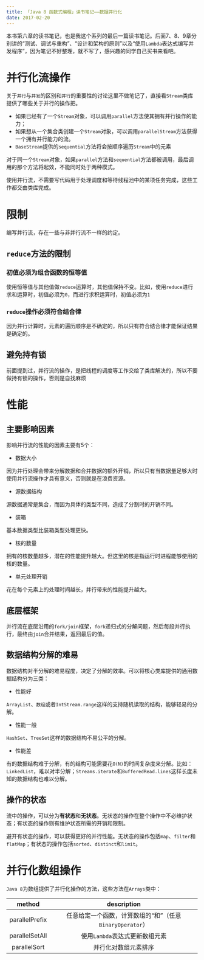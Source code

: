 ```yaml
---
title: 「Java 8 函数式编程」读书笔记——数据并行化
date: 2017-02-20
---
```

本书第六章的读书笔记，也是我这个系列的最后一篇读书笔记。后面7、8、9章分别讲的“测试、调试与重构”、“设计和架构的原则”以及“使用`Lambda`表达式编写并发程序”，因为笔记不好整理，就不写了，感兴趣的同学自己买书来看吧。

# 并行化流操作

关于`并行`与`并发`的区别和`并行`的重要性的讨论这里不做笔记了，直接看`Stream`类库提供了哪些关于并行的操作把。

- 如果已经有了一个`Stream`对象，可以调用`parallel`方法使其拥有并行操作的能力；
- 如果想从一个集合类创建一个`Stream`对象，可以调用`parallelStream`方法获得一个拥有并行能力的流。
- `BaseStream`提供的`sequential`方法将会按顺序遍历`Stream`中的元素

对于同一个`Stream`对象，如果`parallel`方法和`sequential`方法都被调用，最后调用的那个方法将起效，不能同时处于两种模式。

使用并行流，不需要写代码用于处理调度和等待线程池中的某项任务完成，这些工作都交由类库完成。

# 限制

编写并行流，存在一些与非并行流不一样的约定。

## `reduce`方法的限制

### 初值必须为组合函数的恒等值

使用恒等值与其他值做`reduce`运算时，其他值保持不变。比如，使用`reduce`进行求和运算时，初值必须为`0`，而进行求积运算时，初值必须为`1`

### `reduce`操作必须符合结合律

因为并行计算时，元素的遍历顺序是不确定的，所以只有符合结合律才能保证结果是确定的。

## 避免持有锁

 前面提到过，并行流的操作，是把线程的调度等工作交给了类库解决的，所以不要做持有锁的操作，否则是自找麻烦

# 性能

## 主要影响因素

影响并行流的性能的因素主要有5个：

- 数据大小

因为并行处理会带来分解数据和合并数据的额外开销，所以只有当数据量足够大时使用并行流操作才具有意义，否则就是在浪费资源。

- 源数据结构

源数据通常是集合，而因为具体的类型不同，造成了分割时的开销不同。

- 装箱

基本数据类型比装箱类型处理更快。

- 核的数量

拥有的核数量越多，潜在的性能提升越大。但这里的核是指运行时进程能够使用的核的数量。

- 单元处理开销

花在每个元素上的处理时间越长，并行带来的性能提升越大。

## 底层框架

并行流在底层沿用的`fork/join`框架，`fork`递归式的分解问题，然后每段并行执行，最终由`join`合并结果，返回最后的值。

## 数据结构分解的难易

数据结构对半分解的难易程度，决定了分解的效率。可以将核心类库提供的通用数据结构分为三类：

- 性能好

`ArrayList`、`数组`或者`IntStream.range`这样的支持随机读取的结构，能够轻易的分解。

- 性能一般

`HashSet`、`TreeSet`这样的数据结构不易公平的分解。

- 性能差

有的数据结构难于分解，有的结构可能需要花`O(N)`的时间复杂度来分解。比如：`LinkedList`，难以对半分解；`Streams.iterate`和`BufferedRead.lines`这样长度未知的数据结构也难以分解。

## 操作的状态

流中的操作，可以分为**有状态**和**无状态**。无状态的操作在整个操作中不必维护状态；有状态的操作则有维护状态所需的开销和限制。

避开有状态的操作，可以获得更好的并行性能。无状态的操作包括`map`、`filter`和`flatMap`；有状态的操作包括`sorted`、`distinct`和`limit`。

# 并行化数组操作

`Java 8`为数组提供了并行化操作的方法，这些方法在`Arrays`类中：

|     method     |              description              |
| :------------: | :-----------------------------------: |
| parallelPrefix | 任意给定一个函数，计算数组的“和”（任意`BinaryOperator`） |
| parallelSetAll |          使用`Lambda`表达式更新数组元素          |
|  parallelSort  |              并行化对数组元素排序               |


